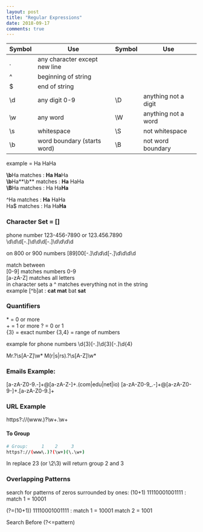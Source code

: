 ```yaml
---
layout: post
title: "Regular Expressions"
date: 2018-09-17
comments: true
---
```


| Symbol  | Use                            | Symbol | Use                     | 
| ------- | ------------------------------ | ------ | ----------------------  |
| .       | any character except new line  |
| ^       | beginning of string            |
| $       | end of string                  |
| \d      | any digit 0-9                  | \D     | anything not a digit    |
| \w      | any word                       | \W     | anything not a word     |
| \s      |  whitespace                    | \S     | not whitespace          |
| \b      |  word boundary (starts word)   | \B     | not word boundary       |

 
example = Ha HaHa  

**\b**Ha matches     : **Ha Ha**Ha  
**\b**Ha**\b** matches : **Ha** HaHa  
**\B**Ha matches     : Ha Ha**Ha**  

^Ha matches : **Ha** HaHa  
Ha$ matches : Ha Ha**Ha**

### Character Set = []

phone number 123-456-7890 or 123.456.7890  
\d\d\d[-.]\d\d\d[-.]\d\d\d\d

on 800 or 900 numbers
[89]00[-.]\d\d\d[-.]\d\d\d\d

match between  
[0-9] matches numbers 0-9  
[a-zA-Z] matches all letters  
in character sets a ^ matches everything  not in the string  
example [^b]at : **cat mat** bat **sat**

### Quantifiers

\* = 0 or more  
\+ = 1 or more
? = 0 or 1  
{3} = exact number
{3,4} = range of numbers

example for phone numbers
\d{3}[-.]\d{3}[-.]\d{4}

Mr\.?\s[A-Z]\w*
M(r|s|rs)\.?\s[A-Z]\w*

### Emails Example:

[a-zA-Z0-9.-]+@[a-zA-Z-]+\.(com|edu|net|io)
[a-zA-Z0-9_.-]+@[a-zA-Z0-9-]+\.[a-zA-Z0-9.]+

### URL Example

https?://(www\.)?\w+\.\w+

#### To Group

```bash
# Group:     1    2     3
https?://(www\.)?(\w+)(\.\w+)
```

In replace $2$3 (or \2\3) will return group 2 and 3

### Overlapping Patterns

search for patterns of zeros surrounded by ones:
(10+1)
11110001001111 : match 1 = 10001

(?=(10+1))
11110001001111 : match 1 = 10001 match 2 = 1001

Search Before (?<=pattern)